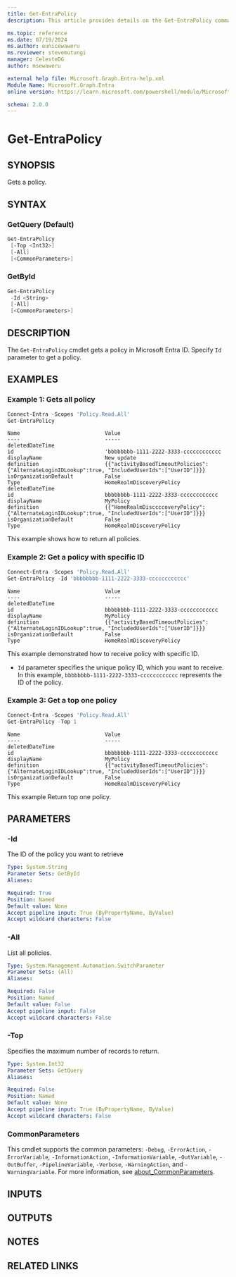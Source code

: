 ```yaml
---
title: Get-EntraPolicy
description: This article provides details on the Get-EntraPolicy command.

ms.topic: reference
ms.date: 07/19/2024
ms.author: eunicewaweru
ms.reviewer: stevemutungi
manager: CelesteDG
author: msewaweru

external help file: Microsoft.Graph.Entra-help.xml
Module Name: Microsoft.Graph.Entra
online version: https://learn.microsoft.com/powershell/module/Microsoft.Graph.Entra/Get-EntraPolicy

schema: 2.0.0
---
```


# Get-EntraPolicy

## SYNOPSIS

Gets a policy.

## SYNTAX

### GetQuery (Default)

```powershell
Get-EntraPolicy 
 [-Top <Int32>] 
 [-All] 
 [<CommonParameters>]
```

### GetById

```powershell
Get-EntraPolicy 
 -Id <String> 
 [-All] 
 [<CommonParameters>]
```

## DESCRIPTION

The `Get-EntraPolicy` cmdlet gets a policy in Microsoft Entra ID. Specify `Id` parameter to get a policy.

## EXAMPLES

### Example 1: Gets all policy

```powershell
Connect-Entra -Scopes 'Policy.Read.All'
Get-EntraPolicy
```

```Output
Name                           Value
----                           -----
deletedDateTime
id                             'bbbbbbbb-1111-2222-3333-cccccccccccc
displayName                    New update
definition                     {{"activityBasedTimeoutPolicies":{"AlternateLoginIDLookup":true, "IncludedUserIds":["UserID"]}}}
isOrganizationDefault          False
Type                           HomeRealmDiscoveryPolicy
deletedDateTime
id                             bbbbbbbb-1111-2222-3333-cccccccccccc
displayName                    MyPolicy
definition                     {{"HomeRealmDisccccoveryPolicy":{"AlternateLoginIDLookup":true, "IncludedUserIds":["UserID"]}}}
isOrganizationDefault          False
Type                           HomeRealmDiscoveryPolicy
```

This example shows how to return all policies.

### Example 2: Get a policy with specific ID

```powershell
Connect-Entra -Scopes 'Policy.Read.All'
Get-EntraPolicy -Id 'bbbbbbbb-1111-2222-3333-cccccccccccc'
```

```Output
Name                           Value
----                           -----
deletedDateTime
id                             bbbbbbbb-1111-2222-3333-cccccccccccc
displayName                    MyPolicy
definition                     {{"activityBasedTimeoutPolicies":{"AlternateLoginIDLookup":true, "IncludedUserIds":["UserID"]}}}
isOrganizationDefault          False
Type                           HomeRealmDiscoveryPolicy
```

This example demonstrated how to receive policy with specific ID.

- `Id` parameter specifies the unique policy ID, which you want to receive. In this example, `bbbbbbbb-1111-2222-3333-cccccccccccc` represents the ID of the policy.

### Example 3: Get a top one policy

```powershell
Connect-Entra -Scopes 'Policy.Read.All'
Get-EntraPolicy -Top 1
```

```Output
Name                           Value
----                           -----
deletedDateTime
id                             bbbbbbbb-1111-2222-3333-cccccccccccc
displayName                    MyPolicy
definition                     {{"activityBasedTimeoutPolicies":{"AlternateLoginIDLookup":true, "IncludedUserIds":["UserID"]}}}
isOrganizationDefault          False
Type                           HomeRealmDiscoveryPolicy
```

This example Return top one policy.

## PARAMETERS

### -Id

The ID of the policy you want to retrieve

```yaml
Type: System.String
Parameter Sets: GetById
Aliases:

Required: True
Position: Named
Default value: None
Accept pipeline input: True (ByPropertyName, ByValue)
Accept wildcard characters: False
```

### -All

List all policies.

```yaml
Type: System.Management.Automation.SwitchParameter
Parameter Sets: (All)
Aliases:

Required: False
Position: Named
Default value: False
Accept pipeline input: False
Accept wildcard characters: False
```

### -Top

Specifies the maximum number of records to return.

```yaml
Type: System.Int32
Parameter Sets: GetQuery
Aliases:

Required: False
Position: Named
Default value: None
Accept pipeline input: True (ByPropertyName, ByValue)
Accept wildcard characters: False
```

### CommonParameters

This cmdlet supports the common parameters: `-Debug`, `-ErrorAction`, `-ErrorVariable`, `-InformationAction`, `-InformationVariable`, `-OutVariable`, `-OutBuffer`, `-PipelineVariable`, `-Verbose`, `-WarningAction`, and `-WarningVariable`. For more information, see [about_CommonParameters](https://go.microsoft.com/fwlink/?LinkID=113216).

## INPUTS

## OUTPUTS

## NOTES

## RELATED LINKS